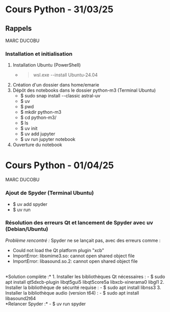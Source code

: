 # Cours Python - 31/03/25
## Rappels
MARC DUCOBU
<br>
### Installation et initialisation
1. Installation Ubuntu (PowerShell)
   - > wsl.exe --install Ubuntu-24.04
3. Création d'un dossier dans home/emarie
4. Dépôt des notebooks dans le dossier python-m3 (Terminal Ubuntu)
   - $ sudo snap install --classic astral-uv
   - $ uv
   - $ pwd
   - $ mkdir python-m3
   - $ cd python-m3/
   - $ ls
   - $ uv init
   - $ uv add jupyter
   - $ uv run jupyter notebook
5. Ouverture du notebook

# Cours Python - 01/04/25
MARC DUCOBU
<br>

### Ajout de Spyder (Terminal Ubuntu)
- $ uv add spyder
- $ uv run

### Résolution des erreurs Qt et lancement de Spyder avec uv (Debian/Ubuntu)
*Problème rencontré :*
Spyder ne se lançait pas, avec des erreurs comme :
- Could not load the Qt platform plugin "xcb"
- ImportError: libsmime3.so: cannot open shared object file
- ImportError: libasound.so.2: cannot open shared object file
<br>
*Solution complète :*
1. Installer les bibliothèques Qt nécessaires :
   - $ sudo apt install qt5dxcb-plugin libqt5gui5 libqt5core5a libxcb-xinerama0 libgl1
2. Installer la bibliothèque de sécurité requise :
   - $ sudo apt install libnss3
3. Installer la bibliothèque audio (version t64) :
   - $ sudo apt install libasound2t64
<br>
*Relancer Spyder :*
   - $ uv run spyder
